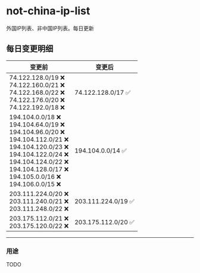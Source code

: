 # not-china-ip-list
外国IP列表、非中国IP列表。每日更新

每日变更明细
--------------------
|  变更前   | 变更后 |
|  ----  | ----  |
|  74.122.128.0/19 :x: <br> 74.122.160.0/21 :x: <br> 74.122.168.0/22 :x: <br> 74.122.176.0/20 :x: <br> 74.122.192.0/18 :x: <br> | 74.122.128.0/17 :white_check_mark: | 
|  194.104.0.0/18 :x: <br> 194.104.64.0/19 :x: <br> 194.104.96.0/20 :x: <br> 194.104.112.0/21 :x: <br> 194.104.120.0/23 :x: <br> 194.104.122.0/24 :x: <br> 194.104.124.0/22 :x: <br> 194.104.128.0/17 :x: <br> 194.105.0.0/16 :x: <br> 194.106.0.0/15 :x: <br> | 194.104.0.0/14 :white_check_mark: | 
|  203.111.224.0/20 :x: <br> 203.111.240.0/21 :x: <br> 203.111.248.0/22 :x: <br> | 203.111.224.0/19 :white_check_mark: | 
|  203.175.112.0/21 :x: <br> 203.175.120.0/22 :x: <br> | 203.175.112.0/20 :white_check_mark: | 

--------------------
### 用途
TODO
